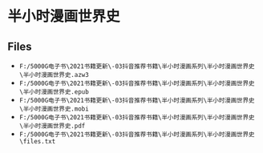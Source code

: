 # 半小时漫画世界史

## Files

- `F:/5000G电子书\2021书籍更新\-03抖音推荐书籍\半小时漫画系列\半小时漫画世界史\半小时漫画世界史.azw3`
- `F:/5000G电子书\2021书籍更新\-03抖音推荐书籍\半小时漫画系列\半小时漫画世界史\半小时漫画世界史.epub`
- `F:/5000G电子书\2021书籍更新\-03抖音推荐书籍\半小时漫画系列\半小时漫画世界史\半小时漫画世界史.mobi`
- `F:/5000G电子书\2021书籍更新\-03抖音推荐书籍\半小时漫画系列\半小时漫画世界史\半小时漫画世界史.pdf`
- `F:/5000G电子书\2021书籍更新\-03抖音推荐书籍\半小时漫画系列\半小时漫画世界史\files.txt`
